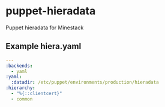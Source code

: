 # puppet-hieradata
Puppet hieradata for Minestack

## Example hiera.yaml

```yaml
---
:backends:
  - yaml
:yaml:
  :datadir: /etc/puppet/environments/production/hieradata
:hierarchy:
  - "%{::clientcert}"
  - common
```
